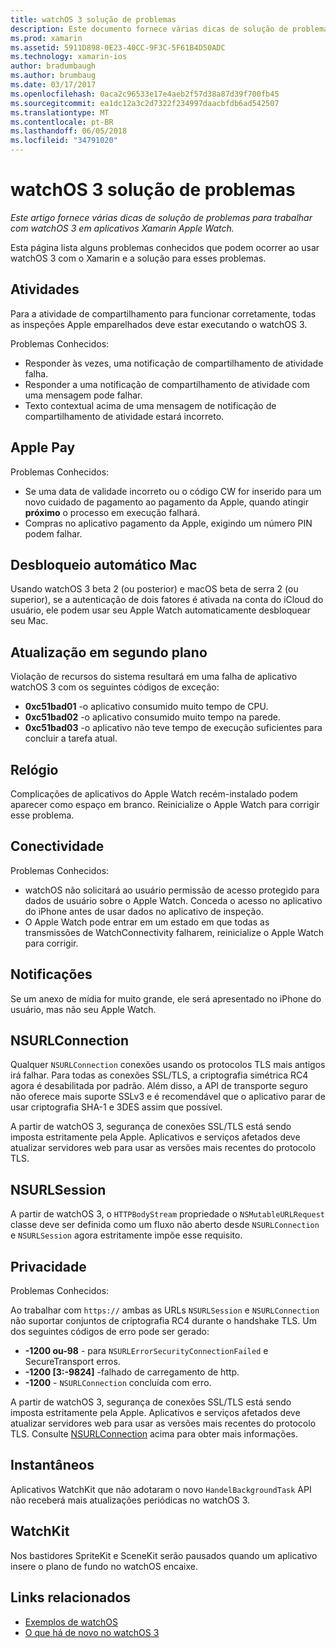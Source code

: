 ```yaml
---
title: watchOS 3 solução de problemas
description: Este documento fornece várias dicas de solução de problemas útil ao trabalhar com watchOS 3 em Xamarin. Dicas estão relacionados às atividades, pagamento da Apple, atualização em segundo plano, NSURLConnection, privacidade e muito mais.
ms.prod: xamarin
ms.assetid: 5911D898-0E23-40CC-9F3C-5F61B4D50ADC
ms.technology: xamarin-ios
author: bradumbaugh
ms.author: brumbaug
ms.date: 03/17/2017
ms.openlocfilehash: 0aca2c96533e17e4aeb2f57d38a87d39f700fb45
ms.sourcegitcommit: ea1dc12a3c2d7322f234997daacbfdb6ad542507
ms.translationtype: MT
ms.contentlocale: pt-BR
ms.lasthandoff: 06/05/2018
ms.locfileid: "34791020"
---
```

# <a name="watchos-3-troubleshooting"></a>watchOS 3 solução de problemas

_Este artigo fornece várias dicas de solução de problemas para trabalhar com watchOS 3 em aplicativos Xamarin Apple Watch._

Esta página lista alguns problemas conhecidos que podem ocorrer ao usar watchOS 3 com o Xamarin e a solução para esses problemas.

## <a name="activities"></a>Atividades

Para a atividade de compartilhamento para funcionar corretamente, todas as inspeções Apple emparelhados deve estar executando o watchOS 3.

Problemas Conhecidos:

- Responder às vezes, uma notificação de compartilhamento de atividade falha.
- Responder a uma notificação de compartilhamento de atividade com uma mensagem pode falhar.
- Texto contextual acima de uma mensagem de notificação de compartilhamento de atividade estará incorreto.

## <a name="apple-pay"></a>Apple Pay

Problemas Conhecidos:

- Se uma data de validade incorreto ou o código CW for inserido para um novo cuidado de pagamento ao pagamento da Apple, quando atingir **próximo** o processo em execução falhará.
- Compras no aplicativo pagamento da Apple, exigindo um número PIN podem falhar.

## <a name="auto-mac-unlock"></a>Desbloqueio automático Mac

Usando watchOS 3 beta 2 (ou posterior) e macOS beta de serra 2 (ou superior), se a autenticação de dois fatores é ativada na conta do iCloud do usuário, ele podem usar seu Apple Watch automaticamente desbloquear seu Mac.

## <a name="background-refresh"></a>Atualização em segundo plano

Violação de recursos do sistema resultará em uma falha de aplicativo watchOS 3 com os seguintes códigos de exceção:

- **0xc51bad01** -o aplicativo consumido muito tempo de CPU.
- **0xc51bad02** -o aplicativo consumido muito tempo na parede.
- **0xc51bad03** -o aplicativo não teve tempo de execução suficientes para concluir a tarefa atual.

## <a name="clock"></a>Relógio

Complicações de aplicativos do Apple Watch recém-instalado podem aparecer como espaço em branco. Reinicialize o Apple Watch para corrigir esse problema.

## <a name="connectivity"></a>Conectividade

Problemas Conhecidos:

- watchOS não solicitará ao usuário permissão de acesso protegido para dados de usuário sobre o Apple Watch. Conceda o acesso no aplicativo do iPhone antes de usar dados no aplicativo de inspeção.
- O Apple Watch pode entrar em um estado em que todas as transmissões de WatchConnectivity falharem, reinicialize o Apple Watch para corrigir.

## <a name="notifications"></a>Notificações

Se um anexo de mídia for muito grande, ele será apresentado no iPhone do usuário, mas não seu Apple Watch.

## <a name="nsurlconnection"></a>NSURLConnection

Qualquer `NSURLConnection` conexões usando os protocolos TLS mais antigos irá falhar. Para todas as conexões SSL/TLS, a criptografia simétrica RC4 agora é desabilitada por padrão. Além disso, a API de transporte seguro não oferece mais suporte SSLv3 e é recomendável que o aplicativo parar de usar criptografia SHA-1 e 3DES assim que possível.

A partir de watchOS 3, segurança de conexões SSL/TLS está sendo imposta estritamente pela Apple. Aplicativos e serviços afetados deve atualizar servidores web para usar as versões mais recentes do protocolo TLS.

## <a name="nsurlsession"></a>NSURLSession

A partir de watchOS 3, o `HTTPBodyStream` propriedade o `NSMutableURLRequest` classe deve ser definida como um fluxo não aberto desde `NSURLConnection` e `NSURLSession` agora estritamente impõe esse requisito.

## <a name="privacy"></a>Privacidade

Problemas Conhecidos:

Ao trabalhar com `https://` ambas as URLs `NSURLSession` e `NSURLConnection` não suportar conjuntos de criptografia RC4 durante o handshake TLS. Um dos seguintes códigos de erro pode ser gerado:

- **-1200 ou-98** - para `NSURLErrorSecurityConnectionFailed` e SecureTransport erros.
- **-1200 [3:-9824]** -falhado de carregamento de http.
- **-1200**  -  `NSURLConnection` concluída com erro.

A partir de watchOS 3, segurança de conexões SSL/TLS está sendo imposta estritamente pela Apple. Aplicativos e serviços afetados deve atualizar servidores web para usar as versões mais recentes do protocolo TLS. Consulte [NSURLConnection](#NSURLConnection) acima para obter mais informações.

## <a name="snapshots"></a>Instantâneos

Aplicativos WatchKit que não adotaram o novo `HandelBackgroundTask` API não receberá mais atualizações periódicas no watchOS 3. 

## <a name="watchkit"></a>WatchKit

Nos bastidores SpriteKit e SceneKit serão pausados quando um aplicativo insere o plano de fundo no watchOS encaixe.

## <a name="related-links"></a>Links relacionados

- [Exemplos de watchOS](https://developer.xamarin.com/samples/watchos/all/)
- [O que há de novo no watchOS 3](https://developer.apple.com/library/prerelease/content/releasenotes/General/WhatsNewInwatchOS/Articles/watchOS3.html#//apple_ref/doc/uid/TP40017085-SW1)
